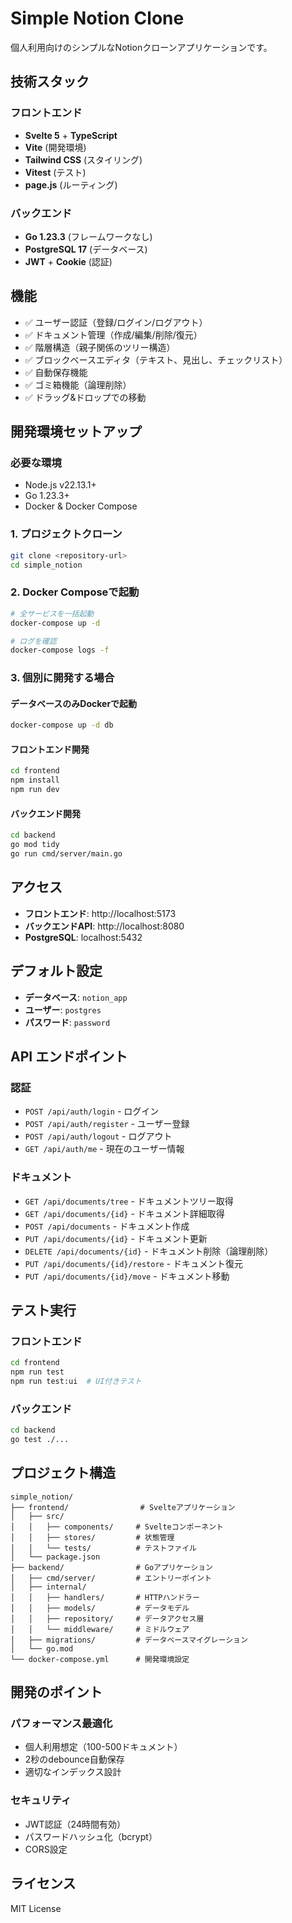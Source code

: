 # Simple Notion Clone

個人利用向けのシンプルなNotionクローンアプリケーションです。

## 技術スタック

### フロントエンド
- **Svelte 5** + **TypeScript**
- **Vite** (開発環境)
- **Tailwind CSS** (スタイリング)
- **Vitest** (テスト)
- **page.js** (ルーティング)

### バックエンド
- **Go 1.23.3** (フレームワークなし)
- **PostgreSQL 17** (データベース)
- **JWT** + **Cookie** (認証)

## 機能

- ✅ ユーザー認証（登録/ログイン/ログアウト）
- ✅ ドキュメント管理（作成/編集/削除/復元）
- ✅ 階層構造（親子関係のツリー構造）
- ✅ ブロックベースエディタ（テキスト、見出し、チェックリスト）
- ✅ 自動保存機能
- ✅ ゴミ箱機能（論理削除）
- ✅ ドラッグ&ドロップでの移動

## 開発環境セットアップ

### 必要な環境
- Node.js v22.13.1+
- Go 1.23.3+
- Docker & Docker Compose

### 1. プロジェクトクローン
```bash
git clone <repository-url>
cd simple_notion
```

### 2. Docker Composeで起動
```bash
# 全サービスを一括起動
docker-compose up -d

# ログを確認
docker-compose logs -f
```

### 3. 個別に開発する場合

#### データベースのみDockerで起動
```bash
docker-compose up -d db
```

#### フロントエンド開発
```bash
cd frontend
npm install
npm run dev
```

#### バックエンド開発
```bash
cd backend
go mod tidy
go run cmd/server/main.go
```

## アクセス

- **フロントエンド**: http://localhost:5173
- **バックエンドAPI**: http://localhost:8080
- **PostgreSQL**: localhost:5432

## デフォルト設定

- **データベース**: `notion_app`
- **ユーザー**: `postgres`
- **パスワード**: `password`

## API エンドポイント

### 認証
- `POST /api/auth/login` - ログイン
- `POST /api/auth/register` - ユーザー登録
- `POST /api/auth/logout` - ログアウト
- `GET /api/auth/me` - 現在のユーザー情報

### ドキュメント
- `GET /api/documents/tree` - ドキュメントツリー取得
- `GET /api/documents/{id}` - ドキュメント詳細取得
- `POST /api/documents` - ドキュメント作成
- `PUT /api/documents/{id}` - ドキュメント更新
- `DELETE /api/documents/{id}` - ドキュメント削除（論理削除）
- `PUT /api/documents/{id}/restore` - ドキュメント復元
- `PUT /api/documents/{id}/move` - ドキュメント移動

## テスト実行

### フロントエンド
```bash
cd frontend
npm run test
npm run test:ui  # UI付きテスト
```

### バックエンド
```bash
cd backend
go test ./...
```

## プロジェクト構造

```
simple_notion/
├── frontend/                # Svelteアプリケーション
│   ├── src/
│   │   ├── components/     # Svelteコンポーネント
│   │   ├── stores/         # 状態管理
│   │   └── tests/          # テストファイル
│   └── package.json
├── backend/                # Goアプリケーション
│   ├── cmd/server/         # エントリーポイント
│   ├── internal/
│   │   ├── handlers/       # HTTPハンドラー
│   │   ├── models/         # データモデル
│   │   ├── repository/     # データアクセス層
│   │   └── middleware/     # ミドルウェア
│   ├── migrations/         # データベースマイグレーション
│   └── go.mod
└── docker-compose.yml      # 開発環境設定
```

## 開発のポイント

### パフォーマンス最適化
- 個人利用想定（100-500ドキュメント）
- 2秒のdebounce自動保存
- 適切なインデックス設計

### セキュリティ
- JWT認証（24時間有効）
- パスワードハッシュ化（bcrypt）
- CORS設定

## ライセンス

MIT License
